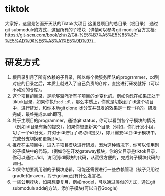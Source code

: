 # tiktok
大家好，这里是艺画开天队的Tiktok大项目
这里是项目的总目录（根目录）
通过git submodule的方式，这里所有的子模块（详情可以参考git module官方文档: https://git-scm.com/book/zh/v2/Git-%E5%B7%A5%E5%85%B7-%E5%AD%90%E6%A8%A1%E5%9D%97）


# 研发方式
1. 根目录引用了所有依赖的子目录，所以每个微服务团队的programmer，cd到对应的目录之后，本质上就进入了自己负责的仓库，直接进行研发就好（可以不动别的仓库）。
2. 这个项目的目录，是能够监听所有子项目的git变化的。例如你现在如果正处于tiktok目录，如果你执行`cd idl`，那么本质上，你就是切换到了idl这个项目中，进行研发，和你本地git clone idl分支并研发的效果是一模一样的。研发完成，最终完成push即可。 
3. 处于主项目的programmer，通过git status，你可以看到各个子模块的情况（例如idl目录有新的提交）。如果你想更新某个目录（例如，你们开发小组，切了一个idl分支，并对于idl进行了改动和提交），你只需要cd到idl子模块中，完成分支切换和更新即可。
4. 推荐在主项目中，进入子项目模块进行研发，因为这种情况下，你可以使用别的子模块中的代码。（例如你在开发gateway模块，你的父目录是tiktok目录，你可以通过../idl，访问到idl模块的代码，从而很方便的，完成跨子模块代码的调用。
5. 如果你想要调用别的子模块逻辑，可能还需要进行一些依赖管理（孩子只用过gradle和maven，对于golang没有什么发言权。
6. 一些公用模块，如果想要复用，例如model，可以通过类似的方式，通过git submodule add的方法，添加子模块(可以自行Google)
